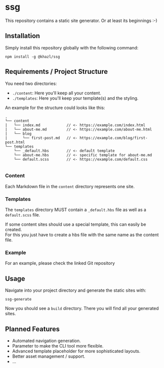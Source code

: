 # ssg
This repository contains a static site generator. Or at least its beginnings :-)

## Installation
Simply install this repository globally with the following command:
```
npm install -g @khazl/ssg
```

## Requirements / Project Structure
You need two directories:
- `./content`: Here you'll keep all your content.
- `./templates`: Here you'll keep your template(s) and the styling.

An example for the structure could looks like this:
```
.
└── content
|   └── index.md            // <- https://example.com/index.html
|   └── about-me.md         // <- https://example.com/about-me.html
|   └── blog
|       └── first-post.md   // <- https://example.com/blog/first-post.html
└── templates
    └── _default.hbs        // <- default template
    └── about-me.hbs        // <- specific template for about-me.md
    └── default.scss        // <- https://example.com/default.css
      
```

### Content
Each Markdown file in the `content` directory represents one site.

### Templates
The `templates` directory MUST contain a `_default.hbs` file as well as a `default.scss` file.  

If some content sites should use a special template, this can easily be created.  
For this you just have to create a hbs file with the same name as the content file.

### Example
For an example, please check the linked Git repository

## Usage
Navigate into your project directory and generate the static sites with:
```
ssg-generate
```
Now you should see a `build` directory. There you will find all your generated sites.

## Planned Features
- Automated navigation generation.
- Parameter to make the CLI tool more flexible.
- Advanced template placeholder for more sophisticated layouts.
- Better asset management / support.
- ...
